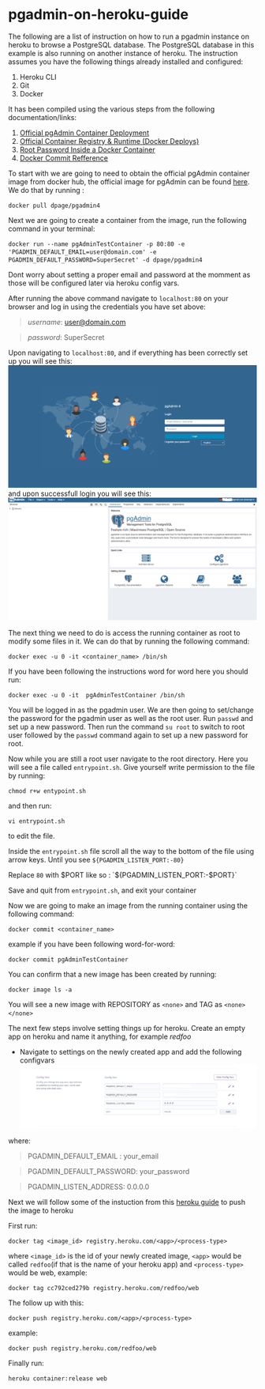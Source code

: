 # pgadmin-on-heroku-guide

The following are a list of instruction on how to run a pgadmin instance on heroku to browse a PostgreSQL database. The PostgreSQL database in this example is also running on another instance of heroku. The instruction assumes you have the following things already installed and configured:
1. Heroku CLI
2. Git
3. Docker

It has been compiled using the various steps from the following documentation/links:
1. [Official pgAdmin Container Deployment](https://www.pgadmin.org/docs/pgadmin4/latest/container_deployment.html) 
2. [Official Container Registry & Runtime (Docker Deploys)](https://devcenter.heroku.com/articles/container-registry-and-runtime#pushing-an-existing-image)
3. [Root Password Inside a Docker Container](https://stackoverflow.com/questions/28721699/root-password-inside-a-docker-container)
4. [Docker Commit Refference](https://docs.docker.com/engine/reference/commandline/commit/)

To start with we are going to need to obtain the official pgAdmin container image from docker hub, the official image for pgAdmin can be found [here](#https://hub.docker.com/r/dpage/pgadmin4). We do that by running :
```
docker pull dpage/pgadmin4
```

Next we are going to create a container from the image, run the following command in your terminal:
```
docker run --name pgAdminTestContainer -p 80:80 -e 'PGADMIN_DEFAULT_EMAIL=user@domain.com' -e PGADMIN_DEFAULT_PASSWORD=SuperSecret' -d dpage/pgadmin4
```
Dont worry about setting a proper email and password at the momment as those will be configured later via heroku config vars.

After running the above command navigate to `localhost:80` on your browser and log in using the credentials you have set above:

>*username*: user@domain.com

>*password*: SuperSecret

Upon navigating to `localhost:80`, and if everything has been correctly set up you will see this:
![pgAdmin Login Page](images/pgAdmin_login_page.png?raw=true)
and upon successfull login you will see this:
![pgAdmin Landing Page](images/pgAdmin_initial_landing_page.png?raw=true)

The next thing we need to do is access the running container as root to modify some files in it. We can do that by running the following command:
```
docker exec -u 0 -it <container_name> /bin/sh
```
If you have been following the instructions word for word here you should run:
```
docker exec -u 0 -it  pgAdminTestContainer /bin/sh
```

You will be logged in as the pgadmin user. We are then going to set/change the password for the pgadmin user as well as the root user. Run `passwd` and set up a new password. Then run the command `su root` to switch to root user followed by the `passwd` command again to set up a new password for root. 


Now while you are still a root user navigate to the root directory. Here you will see a file called `entrypoint.sh`. Give yourself write permission to the file by running:
```
chmod r+w entypoint.sh
```
and then run:
```
vi entrypoint.sh
```
to edit the file.

Inside the `entrypoint.sh` file scroll all the way to the bottom of the file using arrow keys. Until you see `${PGADMIN_LISTEN_PORT:-80}`

Replace `80` with $PORT like so : `${PGADMIN_LISTEN_PORT:-$PORT}`

Save and quit from `entrypoint.sh`, and exit your container

Now we are going to make an image from the running container using the following command: 
```
docker commit <container_name>
```
example if you have been following word-for-word:
```
docker commit pgAdminTestContainer
```

You can confirm that a new image has been created by running:
```
docker image ls -a
```
You will see a new image with REPOSITORY as `<none>` and TAG as `<none></none>`

The next few steps involve setting things up for heroku.
Create an empty app on heroku and name it anything, for example *redfoo*
- Navigate to settings on the newly created app and add the following configvars
![Heroku Configs](images/Heroku_Config_Vars.png)

where:
>PGADMIN_DEFAULT_EMAIL : your_email

>PGADMIN_DEFAULT_PASSWORD: your_password

>PGADMIN_LISTEN_ADDRESS: 0.0.0.0

Next we will follow some of the instuction from this [heroku guide](https://devcenter.heroku.com/articles/container-registry-and-runtime#pushing-an-existing-image) to push the image to heroku

First run:
```
docker tag <image_id> registry.heroku.com/<app>/<process-type>
```
where `<image_id>` is the id of your newly created image, `<app>` would be called `redfoo`(if that is the name of your heroku app) and `<process-type>` would be web, example: 
```
docker tag cc792ced279b registry.heroku.com/redfoo/web
```
The follow up with this:
```
docker push registry.heroku.com/<app>/<process-type>
```
example: 
```
docker push registry.heroku.com/redfoo/web
```
Finally run:

```
heroku container:release web
```
